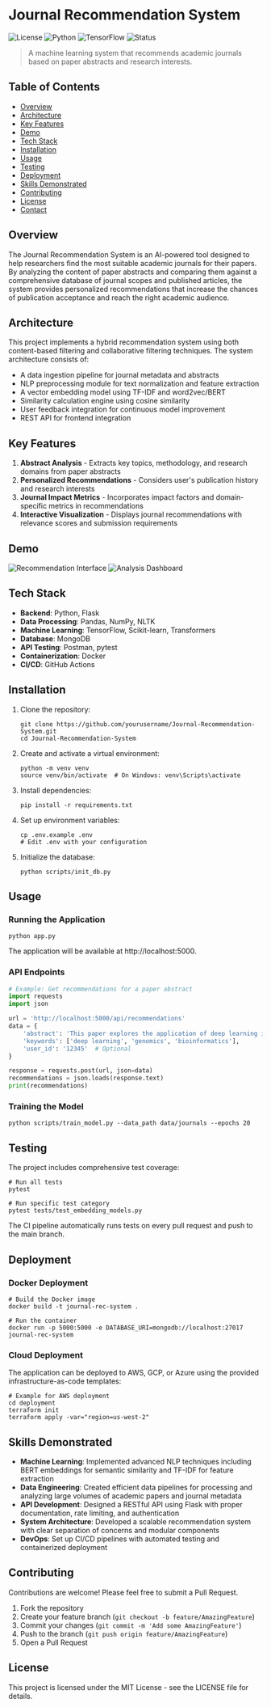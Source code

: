 # Journal Recommendation System

![License](https://img.shields.io/badge/license-MIT-blue.svg)
![Python](https://img.shields.io/badge/Python-3.8%2B-blue)
![TensorFlow](https://img.shields.io/badge/TensorFlow-2.x-orange)
![Status](https://img.shields.io/badge/status-active-green)

> A machine learning system that recommends academic journals based on paper abstracts and research interests.

## Table of Contents

- [Overview](#overview)
- [Architecture](#architecture)
- [Key Features](#key-features)
- [Demo](#demo)
- [Tech Stack](#tech-stack)
- [Installation](#installation)
- [Usage](#usage)
- [Testing](#testing)
- [Deployment](#deployment)
- [Skills Demonstrated](#skills-demonstrated)
- [Contributing](#contributing)
- [License](#license)
- [Contact](#contact)

## Overview

The Journal Recommendation System is an AI-powered tool designed to help researchers find the most suitable academic journals for their papers. By analyzing the content of paper abstracts and comparing them against a comprehensive database of journal scopes and published articles, the system provides personalized recommendations that increase the chances of publication acceptance and reach the right academic audience.

## Architecture

This project implements a hybrid recommendation system using both content-based filtering and collaborative filtering techniques. The system architecture consists of:

- A data ingestion pipeline for journal metadata and abstracts
- NLP preprocessing module for text normalization and feature extraction
- A vector embedding model using TF-IDF and word2vec/BERT
- Similarity calculation engine using cosine similarity
- User feedback integration for continuous model improvement
- REST API for frontend integration

## Key Features

1. **Abstract Analysis** - Extracts key topics, methodology, and research domains from paper abstracts
2. **Personalized Recommendations** - Considers user's publication history and research interests
3. **Journal Impact Metrics** - Incorporates impact factors and domain-specific metrics in recommendations
4. **Interactive Visualization** - Displays journal recommendations with relevance scores and submission requirements

## Demo

![Recommendation Interface](path/to/demo-screenshot1.png)
![Analysis Dashboard](path/to/demo-screenshot2.png)

## Tech Stack

- **Backend**: Python, Flask
- **Data Processing**: Pandas, NumPy, NLTK
- **Machine Learning**: TensorFlow, Scikit-learn, Transformers
- **Database**: MongoDB
- **API Testing**: Postman, pytest
- **Containerization**: Docker
- **CI/CD**: GitHub Actions

## Installation

1. Clone the repository:
   ```
   git clone https://github.com/yourusername/Journal-Recommendation-System.git
   cd Journal-Recommendation-System
   ```

2. Create and activate a virtual environment:
   ```
   python -m venv venv
   source venv/bin/activate  # On Windows: venv\Scripts\activate
   ```

3. Install dependencies:
   ```
   pip install -r requirements.txt
   ```

4. Set up environment variables:
   ```
   cp .env.example .env
   # Edit .env with your configuration
   ```

5. Initialize the database:
   ```
   python scripts/init_db.py
   ```

## Usage

### Running the Application

```
python app.py
```

The application will be available at http://localhost:5000.

### API Endpoints

```python
# Example: Get recommendations for a paper abstract
import requests
import json

url = 'http://localhost:5000/api/recommendations'
data = {
    'abstract': 'This paper explores the application of deep learning in genomics...',
    'keywords': ['deep learning', 'genomics', 'bioinformatics'],
    'user_id': '12345'  # Optional
}

response = requests.post(url, json=data)
recommendations = json.loads(response.text)
print(recommendations)
```

### Training the Model

```
python scripts/train_model.py --data_path data/journals --epochs 20
```

## Testing

The project includes comprehensive test coverage:

```
# Run all tests
pytest

# Run specific test category
pytest tests/test_embedding_models.py
```

The CI pipeline automatically runs tests on every pull request and push to the main branch.

## Deployment

### Docker Deployment

```
# Build the Docker image
docker build -t journal-rec-system .

# Run the container
docker run -p 5000:5000 -e DATABASE_URI=mongodb://localhost:27017 journal-rec-system
```

### Cloud Deployment

The application can be deployed to AWS, GCP, or Azure using the provided infrastructure-as-code templates:

```
# Example for AWS deployment
cd deployment
terraform init
terraform apply -var="region=us-west-2"
```

## Skills Demonstrated

- **Machine Learning**: Implemented advanced NLP techniques including BERT embeddings for semantic similarity and TF-IDF for feature extraction
- **Data Engineering**: Created efficient data pipelines for processing and analyzing large volumes of academic papers and journal metadata
- **API Development**: Designed a RESTful API using Flask with proper documentation, rate limiting, and authentication
- **System Architecture**: Developed a scalable recommendation system with clear separation of concerns and modular components
- **DevOps**: Set up CI/CD pipelines with automated testing and containerized deployment

## Contributing

Contributions are welcome! Please feel free to submit a Pull Request.

1. Fork the repository
2. Create your feature branch (`git checkout -b feature/AmazingFeature`)
3. Commit your changes (`git commit -m 'Add some AmazingFeature'`)
4. Push to the branch (`git push origin feature/AmazingFeature`)
5. Open a Pull Request

## License

This project is licensed under the MIT License - see the LICENSE file for details.
